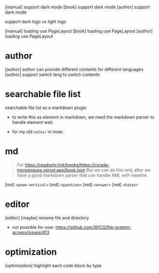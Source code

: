 [manual] support dark mode
[book] support dark mode
[author] support dark mode

support dark logo vs light logo

[manual] loading use PageLayout
[book] loading use PageLayout
[author] loading use PageLayout

# author

[author] author can provide different contents for different languages
[author] support switch lang to switch contents

# searchable file list

searchable file list as a markdown plugin

- to write this as element in markdown,
  we need the markdown parser to handle element well.

- for my old `notes/` in inner.

# md

> For https://readonly.link/books/https://cicada-monologues.vercel.app/book.json
> But we can do this only after we have a good markdown parser
> that can handle XML with newline.

[md] `<poem-vertical>`
[md] `<question>`
[md] `<answer>`
[md] `<katex>`

# editor

[editor] [maybe] rename file and directory

- not possible for now: https://github.com/WICG/file-system-access/issues/413

# optimization

[optimization] highlight each code block by type
